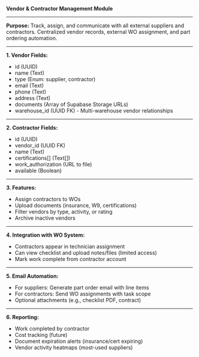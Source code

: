 **Vendor & Contractor Management Module**

---

**Purpose:**
Track, assign, and communicate with all external suppliers and contractors. Centralized vendor records, external WO assignment, and part ordering automation.

---

**1. Vendor Fields:**

* id (UUID)
* name (Text)
* type (Enum: supplier, contractor)
* email (Text)
* phone (Text)
* address (Text)
* documents (Array of Supabase Storage URLs)
* warehouse\_id (UUID FK) - Multi-warehouse vendor relationships

---

**2. Contractor Fields:**

* id (UUID)
* vendor\_id (UUID FK)
* name (Text)
* certifications\[] (Text\[])
* work\_authorization (URL to file)
* available (Boolean)

---

**3. Features:**

* Assign contractors to WOs
* Upload documents (insurance, W9, certifications)
* Filter vendors by type, activity, or rating
* Archive inactive vendors

---

**4. Integration with WO System:**

* Contractors appear in technician assignment
* Can view checklist and upload notes/files (limited access)
* Mark work complete from contractor account

---

**5. Email Automation:**

* For suppliers: Generate part order email with line items
* For contractors: Send WO assignments with task scope
* Optional attachments (e.g., checklist PDF, contract)

---

**6. Reporting:**

* Work completed by contractor
* Cost tracking (future)
* Document expiration alerts (insurance/cert expiring)
* Vendor activity heatmaps (most-used suppliers)

